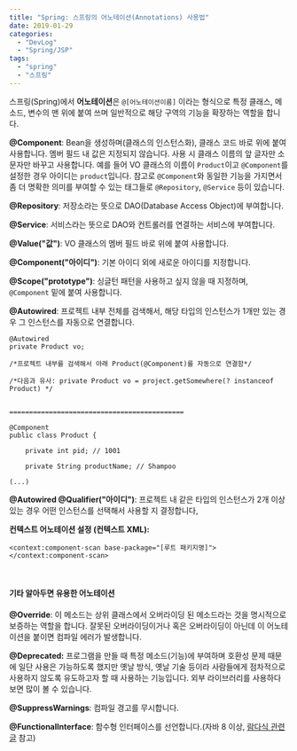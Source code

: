 ```yaml
---
title: "Spring: 스프링의 어노테이션(Annotations) 사용법"
date: 2019-01-29
categories: 
  - "DevLog"
  - "Spring/JSP"
tags: 
  - "spring"
  - "스프링"
---
```


스프링(Spring)에서 **어노테이션**은 `@[어노테이션이름]` 이라는 형식으로 특정 클래스, 메소드, 변수의 맨 위에 붙여 쓰며 일반적으로 해당 구역의 기능을 확장하는 역할을 합니다.

**@Component**: Bean을 생성하며(클래스의 인스턴스화), 클래스 코드 바로 위에 붙여 사용합니다. 멤버 필드 내 값은 지정되지 않습니다. 사용 시 클래스 이름의 앞 글자만 소문자만 바꾸고 사용합니다. 예를 들어 VO 클래스의 이름이 `Product`이고 `@Component`를 설정한 경우 아이디는 `product`입니다. 참고로 `@Component`와 동일한 기능을 가지면서 좀 더 명확한 의미를 부여할 수 있는 태그들로 `@Repository`, `@Service` 등이 있습니다.

**@Repository**: 저장소라는 뜻으로 DAO(Database Access Object)에 부여합니다.

**@Service**: 서비스라는 뜻으로 DAO와 컨트롤러를 연결하는 서비스에 부여합니다.

**@Value("값")**: VO 클래스의 멤버 필드 바로 위에 붙여 사용합니다.

**@Component("아이디")**: 기본 아이디 외에 새로운 아이디를 지정합니다.

**@Scope("prototype")**: 싱글턴 패턴을 사용하고 싶지 않을 때 지정하며, `@Component` 밑에 붙여 사용합니다.

**@Autowired**: 프로젝트 내부 전체를 검색해서, 해당 타입의 인스턴스가 1개만 있는 경우 그 인스턴스를 자동으로 연결합니다.

```
@Autowired
private Product vo;
 
/*프로젝트 내부를 검색해서 아래 Product(@Component)를 자동으로 연결함*/
 
/*다음과 유사: private Product vo = project.getSomewhere(? instanceof Product) */
 
 
============================================
 
@Component
public class Product {
 
    private int pid; // 1001
 
    private String productName; // Shampoo
 
(...)

```

**@Autowired @Qualifier("아이디")**: 프로젝트 내 같은 타입의 인스턴스가 2개 이상 있는 경우 어떤 인스턴스를 선택해서 사용할 지 결정합니다,

**컨텍스트 어노테이션 설정 (컨텍스트 XML):**

```
<context:component-scan base-package="[루트 패키지명]">
</context:component-scan>
```

 

#### **기타 알아두면 유용한 어노테이션**

**@Override**: 이 메소드는 상위 클래스에서 오버라이딩 된 메소드라는 것을 명시적으로 보증하는 역할을 합니다. 잘못된 오버라이딩이거나 혹은 오버라이딩이 아닌데 이 어노테이션을 붙이면 컴파일 에러가 발생합니다.

**@Deprecated:** 프로그램을 만들 때 특정 메소드(기능)에 부여하며 호환성 문제 때문에 일단 사용은 가능하도록 했지만 옛날 방식, 옛날 기술 등이라 사람들에게 점차적으로 사용하지 않도록 유도하고자 할 때 사용하는 기능입니다. 외부 라이브러리를 사용하다 보면 많이 볼 수 있습니다.

**@SuppressWarnings**: 컴파일 경고를 무시합니다.

**@FunctionalInterface**: 함수형 인터페이스를 선언합니다.(자바 8 이상, [람다식 관련 글](http://yoonbumtae.com/?p=516) 참고)
